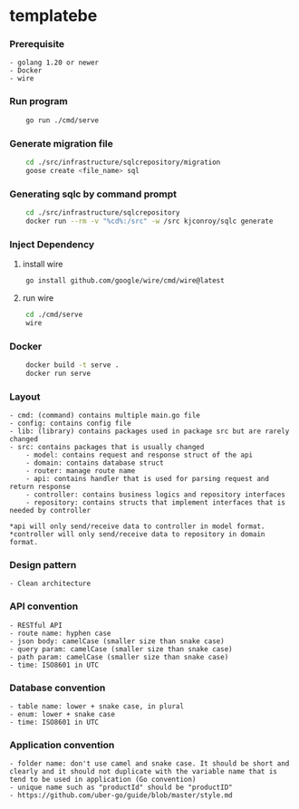 # templatebe

### Prerequisite

    - golang 1.20 or newer
    - Docker
    - wire

### Run program

```sh
    go run ./cmd/serve
```

### Generate migration file

```sh
    cd ./src/infrastructure/sqlcrepository/migration
    goose create <file_name> sql
```

### Generating sqlc by command prompt

```sh
    cd ./src/infrastructure/sqlcrepository
    docker run --rm -v "%cd%:/src" -w /src kjconroy/sqlc generate
```

### Inject Dependency

1. install wire

```sh
    go install github.com/google/wire/cmd/wire@latest
```

2. run wire
```sh
    cd ./cmd/serve
    wire
```

### Docker

```sh
    docker build -t serve .
    docker run serve
```

### Layout
    - cmd: (command) contains multiple main.go file
    - config: contains config file
    - lib: (library) contains packages used in package src but are rarely changed
    - src: contains packages that is usually changed
        - model: contains request and response struct of the api
        - domain: contains database struct
        - router: manage route name 
        - api: contains handler that is used for parsing request and return response
        - controller: contains business logics and repository interfaces
        - repository: contains structs that implement interfaces that is needed by controller 

    *api will only send/receive data to controller in model format.
    *controller will only send/receive data to repository in domain format.

### Design pattern
    - Clean architecture

### API convention
    - RESTful API
    - route name: hyphen case
    - json body: camelCase (smaller size than snake case)
    - query param: camelCase (smaller size than snake case)
    - path param: camelCase (smaller size than snake case)
    - time: ISO8601 in UTC

### Database convention
    - table name: lower + snake case, in plural
    - enum: lower + snake case
    - time: ISO8601 in UTC

### Application convention
    - folder name: don't use camel and snake case. It should be short and clearly and it should not duplicate with the variable name that is tend to be used in application (Go convention)
    - unique name such as "productId" should be "productID"
    - https://github.com/uber-go/guide/blob/master/style.md
